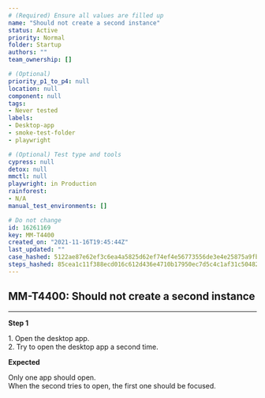 ```yaml
---
# (Required) Ensure all values are filled up
name: "Should not create a second instance"
status: Active
priority: Normal
folder: Startup
authors: ""
team_ownership: []

# (Optional)
priority_p1_to_p4: null
location: null
component: null
tags: 
- Never tested
labels: 
- Desktop-app
- smoke-test-folder
- playwright

# (Optional) Test type and tools
cypress: null
detox: null
mmctl: null
playwright: in Production
rainforest: 
- N/A
manual_test_environments: []

# Do not change
id: 16261169
key: MM-T4400
created_on: "2021-11-16T19:45:44Z"
last_updated: ""
case_hashed: 5122ae87e62ef3c6ea4a5825d62ef74ef4e56773556de3e4e25875a9fbbcb9aadb1968ffdc06c7b4377873de7e79fdf2
steps_hashed: 85cea1c11f388ecd016c612d436e4710b17950ec7d5c4c1af31c504825fe503a015efe03aafd5f2ea1c76d250a68a8ec
---
```


<!-- (Auto-generated) Based on frontmatter's "key" and "name" -->

## MM-T4400: Should not create a second instance

---

**Step 1**

1\. Open the desktop app.\
2\. Try to open the desktop app a second time.

**Expected**

Only one app should open.\
When the second tries to open, the first one should be focused.
